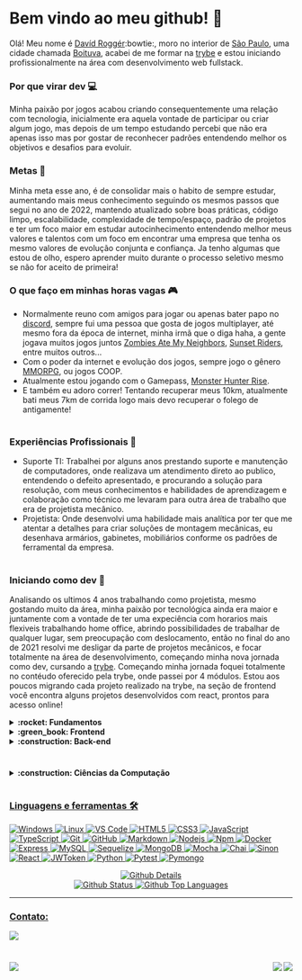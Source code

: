 # Bem vindo ao meu github! :wave:

Olá! Meu nome é [Davíd Roggér](https://www.linkedin.com/in/davidrogger/):bowtie:, moro no interior de [São Paulo](https://pt.wikipedia.org/wiki/S%C3%A3o_Paulo), uma cidade chamada [Boituva](https://www.boituva.sp.gov.br/), acabei de me formar na [trybe](https://www.betrybe.com/) e estou iniciando profissionalmente na área com desenvolvimento web fullstack.
### Por que virar dev :computer:

Minha paixão por jogos acabou criando consequentemente uma relação com tecnologia, inicialmente era aquela vontade de participar ou criar algum jogo, mas depois de um tempo estudando percebi que não era apenas isso mas por gostar de reconhecer padrões entendendo melhor os objetivos e desafios para evoluir.

### Metas :dart:

Minha meta esse ano, é de consolidar mais o habito de sempre estudar, aumentando mais meus conhecimento seguindo os mesmos passos que segui no ano de 2022, mantendo atualizado sobre boas práticas, código limpo, escalabilidade, complexidade de tempo/espaço, padrão de projetos e ter um foco maior em estudar autocinhecimento entendendo melhor meus valores e talentos com um foco em encontrar uma empresa que tenha os mesmo valores de evolução conjunta e confiança. Ja tenho algumas que estou de olho, espero aprender muito durante o processo seletivo mesmo se não for aceito de primeira!

### O que faço em minhas horas vagas :video_game:

- Normalmente reuno com amigos para jogar ou apenas bater papo no [discord](https://en.wikipedia.org/wiki/Discord), sempre fui uma pessoa que gosta de jogos multiplayer, até mesmo fora da época de internet, minha irmã que o diga haha, a gente jogava muitos jogos juntos [Zombies Ate My Neighbors](https://pt.wikipedia.org/wiki/Zombies_Ate_My_Neighbors), [Sunset Riders](https://pt.wikipedia.org/wiki/Sunset_Riders), entre muitos outros...
- Com o poder da internet e evolução dos jogos, sempre jogo o gênero [MMORPG](https://pt.wikipedia.org/wiki/MMORPG), ou jogos COOP.
- Atualmente estou jogando com o Gamepass, [Monster Hunter Rise](https://www.xbox.com/en-US/games/monster-hunter-rise).
- E também eu adoro correr! Tentando recuperar meus 10km, atualmente bati meus 7km de corrida logo mais devo recuperar o folego de antigamente!
#
### Experiências Profissionais :wrench:

- Suporte TI: Trabalhei por alguns anos prestando suporte e manutenção de computadores, onde realizava um atendimento direto ao publico, entendendo o defeito apresentado, e procurando a solução para resolução, com meus conhecimentos e habilidades de aprendizagem e colaboração como técnico me levaram para outra área de trabalho que era de projetista mecânico.
- Projetista: Onde desenvolvi uma habilidade mais analítica por ter que me atentar a detalhes para criar soluções de montagem mecânicas, eu desenhava armários, gabinetes, mobiliários conforme os padrões de ferramental da empresa.

#
### Iniciando como dev :rocket:

Analisando os ultimos 4 anos trabalhando como projetista, mesmo gostando muito da área, minha paixão por tecnológica ainda era maior e juntamente com a vontade de ter uma expeciência com horarios mais flexiveis trabalhando home office, abrindo possibilidades de trabalhar de qualquer lugar, sem preocupação com deslocamento, então no final do ano de 2021 resolvi me desligar da parte de projetos mecânicos, e focar totalmente na área de desenvolvimento, começando minha nova jornada como dev, cursando a [trybe](https://www.betrybe.com/).
Começando minha jornada foquei totalmente no contéudo oferecido pela trybe, onde passei por 4 módulos. Estou aos poucos migrando cada projeto realizado na trybe, na seção de frontend você encontra alguns projetos desenvolvidos com react, prontos para acesso online!

<details>
  <summary>
    <strong>
      :rocket: Fundamentos
    </strong>
  </summary>

  #
  Onde conheci o github e seu funcionamento, aprendi minha primeira linguagem, Javascript e aumentei o nível de lógica de programação, focando sempre em boas práticas, foi apresentando e executado o uso de testes como algo fundamental no dia a dia para desenvolver aplicações com mais qualidade.
  
  [Detalhes dos projetos de Fundamentos](https://github.com/davidrogger/trybe-fundamentos)
  #
</details>

<details>
  <summary>
    <strong>
      :green_book: Frontend
    </strong>
  </summary>

  #
  Esse modulo foi focado em aprender o funcionamento da biblioteca React.js, por ser muito reconhecida e usada no mercado de trabalho, aprendi a utilizar ela usando classes inicialmente para ser apto há realizar manutenção caso me depare com algum legado futuramente e por ser mais complicada comparando com sua versão funcional. Durante esse modulo foi abordado conceitos básicos e noções de uso do Agile usando Scrum e Kanban nos projetos em grupo.
  
  [Detalhes dos projetos de Front-end](https://github.com/davidrogger/trybe-frontend)
   
  </div>  
  </details>

</details>

<details>
  <summary>
    <strong>
      :construction: Back-end
    </strong>
  </summary>

  #
  Aprendi sobre conteinerização usando Docker, e seus beneficios para garantir o funcionamento da aplicação em um ambiente de containers, foi o modulo mais longo e cansativo de todos modulos, por ter muito material teorico e conceitos, que pareciam muito confusos no começo, aprendi a desenvolver um código para back-end, robusto, usando Arquitetura de software seguindo padrão MSC, limpo, escalável usando banco de dados e realizando testes automátizados.

  [Detalhes dos projetos de Back-end](https://github.com/davidrogger/trybe-backend)
   
  </div>

  
  </details>

  #
</details>

<details>
  <summary>
    <strong>
      :construction: Ciências da Computação
    </strong>
  </summary>

  #
  Foi iniciada uma nova linguagem, Python, padrões de projetos, raspagem de dados, complexidade de tempo e espaço com algoritmos e estrutura de dados, com alocamento de memória, funcionamento de pilhas, filas, conjuntos entre muitas outros conceitos e padrões.

  [Detalhes dos projetos de Ciência da Computação](https://github.com/davidrogger/trybe-cs)

  <details>
    <summary>
      <strong>
        Projetos de Ciências da Computação
      </strong>
    </summary>

  <div>
   <ol>
    <li><a href="https://github.com/davidrogger/trybe-project-job-insights">Job Insights</li>
    <li> <a href="https://github.com/davidrogger/trybe-project-inventory-report">Inventory Report</li>
    <li> <a href="https://github.com/davidrogger/trybe-project-tech-news">Tech News</li>
    <li> <a href="https://github.com/davidrogger/trybe-project-algorithms">Algorithms</li>
    <li> <a href="https://github.com/davidrogger/trybe-project-ting">TING - Trybe Is Not Google</li>
    <li> <a href="https://github.com/davidrogger/trybe-project-restaurant-orders">Restaurant Orders</li>
   </ol>
   
  </div>

  
  </details>

  #
</details>

#

###
### Linguagens e ferramentas 🛠

![Windows](http://img.shields.io/badge/-Windows-0078D6?style=flat-square&logo=windows&logoColor=ffffff)
![Linux](http://img.shields.io/badge/-Linux-ffb200?style=flat-square&logo=linux&logoColor=000000)
![VS Code](http://img.shields.io/badge/-VS%20Code-007ACC?style=flat-square&logo=visual-studio-code&logoColor=ffffff)
![HTML5](https://img.shields.io/badge/-HTML5-%23E44D27?style=flat-square&logo=html5&logoColor=ffffff)
![CSS3](https://img.shields.io/badge/-CSS3-%231572B6?style=flat-square&logo=css3)
![JavaScript](https://img.shields.io/badge/-JavaScript-%23F7DF1C?style=flat-square&logo=javascript&logoColor=000000&labelColor=%23F7DF1C&color=%23FFCE5A)
![TypeScript](https://img.shields.io/badge/-TypeScript-235a97?style=flat-square&logo=typescript&logoColor=ffffff)
![Git](https://img.shields.io/badge/-Git-%23F05032?style=flat-square&logo=git&logoColor=%23ffffff)
![GitHub](https://img.shields.io/badge/-GitHub-181717?style=flat-square&logo=github)
![Markdown](https://img.shields.io/badge/-Markdown-000000?style=flat-square&logo=markdown)
![Nodejs](https://img.shields.io/badge/-Nodejs-339933?style=flat-square&logo=Node.js&logoColor=ffffff)
![Npm](https://img.shields.io/badge/-npm-CB3837?style=flat-square&logo=npm)
![Docker](https://img.shields.io/badge/-Docker-003f8c?style=flat-square&logo=docker&logoColor=fff)
![Express](https://img.shields.io/badge/-Express-339999?style=flat-square&logo=express&logoColor=ffffff)
![MySQL](https://img.shields.io/badge/-MySQL-EAA221?style=flat-square&logo=mysql&logoColor=1e4c68)
![Sequelize](https://img.shields.io/badge/-Sequelize-02afef?style=flat-square&logo=sequelize&logoColor=ffffff)
![MongoDB](https://img.shields.io/badge/-MongoDB-b?style=flat-square&logo=MongoDB&logoColor=ffffff)
![Mocha](https://img.shields.io/badge/-Mocha-896446?style=flat-square&logo=mocha&logoColor=ffffff)
![Chai](https://img.shields.io/badge/-Chai-a40802?style=flat-square&logo=chai)
![Sinon](https://img.shields.io/badge/-Sinon-a0d3a4?style=flat-square&logo=sinon)
![React](https://img.shields.io/badge/-React.js-61DAFB?style=flat-square&logo=react&logoColor=ffffff)
![JWToken](https://img.shields.io/badge/-JWToken-000?style=flat-square&logo=jsonwebtokens&logoColor=d63aff)
![Python](https://img.shields.io/badge/-Python-%23F7DF1C?style=flat-square&logo=python)
![Pytest](https://img.shields.io/badge/-Pytest-fff?style=flat-square&logo=pytest)
![Pymongo](https://img.shields.io/badge/-Pymongo-b?style=flat-square&logo=Pymongo)


<div align="center">
    <img alt="Github Details" src="https://github-profile-summary-cards.vercel.app/api/cards/profile-details?username=davidrogger&theme=github_dark">
  <div align="center">
    <img alt="Github Status" src="https://github-profile-summary-cards.vercel.app/api/cards/stats?username=davidrogger&theme=github_dark">
    <img alt="Github Top Languages" src="https://github-profile-summary-cards.vercel.app/api/cards/repos-per-language?username=davidrogger&theme=github_dark">
  </div>
</div>
<hr>
<h3>Contato:</h3>
<div>
<a href="https://www.linkedin.com/in/davidrogger/" target="_blank"><img src="https://img.shields.io/badge/-LinkedIn-%230077B5?style=for-the-badge&logo=linkedin&logoColor=white" target="_blank"></a>
<h1 align="center">
  <img align="left" src="https://visitor-badge.laobi.icu/badge?page_id=davidrogger" />
  <img align="right" src="https://img.shields.io/github/followers/davidrogger?label=Follow&style=social" />
</h1>
</div>

#

<div align="right">
  <img src="https://badgen.net/badge/last%20update/08-02-2023/blue">
</div>
